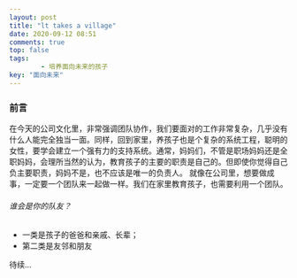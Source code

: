 ```yaml
---
layout: post
title: "lt takes a village"
date: 2020-09-12 08:51
comments: true
top: false
tags: 
        - 培养面向未来的孩子 
key: "面向未来"
---
```


### 前言
在今天的公司文化里，非常强调团队协作，我们要面对的工作非常复杂，几乎没有什么人能完全独当一面。同样，回到家里，养孩子也是个复杂的系统工程，聪明的女性，要学会建立一个强有力的支持系统。通常，妈妈们，不管是职场妈妈还是全职妈妈，会理所当然的认为，教育孩子的主要的职责是自己的。但即使你觉得自己负主要职责，妈妈不是，也不应该是唯一的负责人。
就像在公司里，想要做成事，一定要一个团队来一起做一样。我们在家里教育孩子，也需要利用一个团队。
###### 谁会是你的队友？
* 一类是孩子的爸爸和亲戚、长辈；
* 第二类是友邻和朋友

待续...
